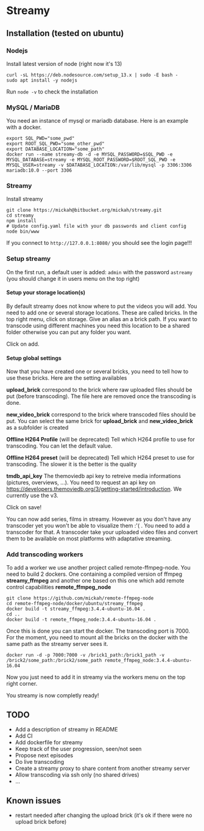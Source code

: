 # Streamy

## Installation (tested on ubuntu)

### Nodejs
Install latest version of node (right now it's 13)
```
curl -sL https://deb.nodesource.com/setup_13.x | sudo -E bash -
sudo apt install -y nodejs
```
Run `node -v` to check the installation

### MySQL / MariaDB
You need an instance of mysql or mariadb database. Here is an example with a docker.
```
export SQL_PWD="some_pwd"
export ROOT_SQL_PWD="some_other_pwd"
export DATABASE_LOCATION="some_path"
docker run --name streamy-db -d -e MYSQL_PASSWORD=$SQL_PWD -e MYSQL_DATABASE=streamy -e MYSQL_ROOT_PASSWORD=$ROOT_SQL_PWD -e MYSQL_USER=streamy -v $DATABASE_LOCATION:/var/lib/mysql -p 3306:3306 mariadb:10.0 --port 3306
```

### Streamy
Install streamy
```
git clone https://mickah@bitbucket.org/mickah/streamy.git
cd streamy
npm install
# Update config.yaml file with your db passwords and client config
node bin/www
```

If you connect to `http://127.0.0.1:8080/` you should see the login page!!!

### Setup streamy

On the first run, a default user is added: `admin` with the password `astreamy` (you should change it in users menu on the top right)

#### Setup your storage location(s)
By default streamy does not know where to put the videos you will add. You need to add one or several storage locations. These are called bricks. In the top right menu, click on storage.
Give an alias an a brick path. If you want to transcode using different machines you need this location to be a shared folder otherwise you can put any folder you want.

Click on add.

#### Setup global settings
Now that you have created one or several bricks, you need to tell how to use these bricks. Here are the setting availables

**upload_brick** correspond to the brick where raw uploaded files should be put (before transcoding). The file here are removed once the transcoding is done.

**new_video_brick** correspond to the brick where transcoded files should be put. You can select the same brick for **upload_brick** and **new_video_brick** as a subfolder is created

**Offline H264 Profile** (will be deprecated) Tell which H264 profile to use for transcoding. You can let the default value.

**Offline H264 preset** (will be deprecated) Tell which H264 preset to use for transcoding. The slower it is the better is the quality

**tmdb_api_key** The themoviedb api key to retreive media informations (pictures, overviews, ...). You need to request an api key on https://developers.themoviedb.org/3/getting-started/introduction. We currently use the v3.

Click on save!

You can now add series, films in streamy. However as you don't have any transcoder yet you won't be able to visualize them :'( . You need to add a transcoder for that. A transcoder take your uploaded video files and convert them to be available on most platforms with adaptative streaming.

### Add transcoding workers
To add a worker we use another project called remote-ffmpeg-node. You need to build 2 dockers. One containing a compiled version of ffmpeg **streamy_ffmpeg** and another one based on this one which add remote control capabilities **remote_ffmpeg_node**
```
git clone https://github.com/mickah/remote-ffmpeg-node
cd remote-ffmpeg-node/docker/ubuntu/streamy_ffmpeg
docker build -t streamy_ffmpeg:3.4.4-ubuntu-16.04 .
cd ..
docker build -t remote_ffmpeg_node:3.4.4-ubuntu-16.04 .
```

Once this is done you can start the docker. The transcoding port is 7000. For the moment, you need to mount all the bricks on the docker with the same path as the streamy server sees it.
```
docker run -d -p 7000:7000 -v /brick1_path:/brick1_path -v /brick2/some_path:/brick2/some_path remote_ffmpeg_node:3.4.4-ubuntu-16.04
```

Now you just need to add it in streamy via the workers menu on the top right corner.

You streamy is now completly ready!

## TODO
- Add a description of streamy in README
- Add CI
- Add dockerfile for streamy
- Keep track of the user progression, seen/not seen
- Propose next episodes
- Do live transcoding
- Create a streamy proxy to share content from another streamy server
- Allow transcoding via ssh only (no shared drives)
- ...

## Known issues
- restart needed after changing the upload brick (it's ok if there were no upload brick before)
